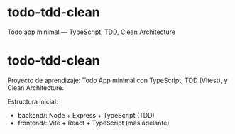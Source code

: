 # todo-tdd-clean
Todo app minimal — TypeScript, TDD, Clean Architecture

# todo-tdd-clean

Proyecto de aprendizaje: Todo App minimal con TypeScript, TDD (Vitest), y Clean Architecture.

Estructura inicial:
- backend/: Node + Express + TypeScript (TDD)
- frontend/: Vite + React + TypeScript (más adelante)
